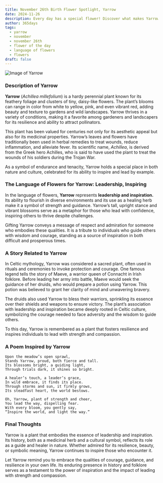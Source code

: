 ```yaml
---
title: November 26th Birth Flower Spotlight, Yarrow
date: 2024-11-26
description: Every day has a special flower! Discover what makes Yarrow unique as today’s birth flower and its symbolic meaning.
author: 365days
tags:
  - yarrow
  - november
  - november 26th
  - flower of the day
  - language of flowers
  - flowers
draft: false
---
```


![Image of Yarrow](https://cdn.pixabay.com/photo/2018/09/16/11/10/yarrow-plant-3681169_1280.jpg#center)


### Description of Yarrow

**Yarrow** (_Achillea millefolium_) is a hardy perennial plant known for its feathery foliage and clusters of tiny, daisy-like flowers. The plant’s blooms can range in color from white to yellow, pink, and even vibrant red, adding beauty and texture to gardens and wild landscapes. Yarrow thrives in a variety of conditions, making it a favorite among gardeners and landscapers for its resilience and ability to attract pollinators.

This plant has been valued for centuries not only for its aesthetic appeal but also for its medicinal properties. Yarrow’s leaves and flowers have traditionally been used in herbal remedies to treat wounds, reduce inflammation, and alleviate fever. Its scientific name, _Achillea_, is derived from the Greek hero Achilles, who is said to have used the plant to treat the wounds of his soldiers during the Trojan War.

As a symbol of endurance and tenacity, Yarrow holds a special place in both nature and culture, celebrated for its ability to inspire and lead by example.

### The Language of Flowers for Yarrow: Leadership, Inspiring

In the language of flowers, **Yarrow** represents **leadership and inspiration.** Its ability to flourish in diverse environments and its use as a healing herb make it a symbol of strength and guidance. Yarrow’s tall, upright stance and vibrant blossoms serve as a metaphor for those who lead with confidence, inspiring others to thrive despite challenges.

Gifting Yarrow conveys a message of respect and admiration for someone who embodies these qualities. It is a tribute to individuals who guide others with wisdom and courage, standing as a source of inspiration in both difficult and prosperous times.

### A Story Related to Yarrow

In Celtic mythology, Yarrow was considered a sacred plant, often used in rituals and ceremonies to invoke protection and courage. One famous legend tells the story of Maeve, a warrior queen of Connacht in Irish folklore. Before leading her army into battle, Maeve would seek the guidance of her druids, who would prepare a potion using Yarrow. This potion was believed to grant her clarity of mind and unwavering bravery.

The druids also used Yarrow to bless their warriors, sprinkling its essence over their shields and weapons to ensure victory. The plant’s association with leadership and inspiration became deeply rooted in Celtic culture, symbolizing the courage needed to face adversity and the wisdom to guide others.

To this day, Yarrow is remembered as a plant that fosters resilience and inspires individuals to lead with strength and compassion.

### A Poem Inspired by Yarrow

```
Upon the meadow’s open sprawl,  
Stands Yarrow, proud, both fierce and tall.  
Its blossoms bright, a guiding light,  
Through trials dark, it shines so bright.  

A healer’s touch, a leader’s grace,  
In wild embrace, it finds its place.  
Through storms and sun, it firmly grows,  
Its steadfast heart, the world bestows.  

Oh, Yarrow, plant of strength and cheer,  
You lead the way, dispelling fear.  
With every bloom, you gently say,  
“Inspire the world, and light the way.”  
```

### Final Thoughts

Yarrow is a plant that embodies the essence of leadership and inspiration. Its history, both as a medicinal herb and a cultural symbol, reflects its role as a guide and healer in nature. Whether admired for its resilience, beauty, or symbolic meaning, Yarrow continues to inspire those who encounter it.

Let Yarrow remind you to embrace the qualities of courage, guidance, and resilience in your own life. Its enduring presence in history and folklore serves as a testament to the power of inspiration and the impact of leading with strength and compassion.